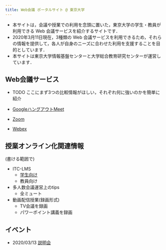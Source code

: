 ```yaml
---
title: Web会議 ポータルサイト @ 東京大学
---
```


* 本サイトは，会議や授業での利用を念頭に置いた，東京大学の学生・教員が利用できる Web 会議サービスを紹介するサイトです．
* 2020年3月11日現在，3種類の Web 会議サービスを利用できるため，それらの情報を提供して，各人が自身のニーズに合わせた利用を支援することを目的としています．
* 本サイトは東京大学情報基盤センターと大学総合教育研究センターが運営しています．


Web会議サービス
---------------------------

* TODO ここにまず3つの比較情報がほしい，それぞれ何に強いのかを簡単に紹介

* <a href="google_hangouts_meet/">GoogleハングアウトMeet</a>
* <a href="zoom/">Zoom</a>
* <a href="webex/">Webex</a>

授業オンライン化関連情報
---------------------------

(書ける範囲で)

* ITC-LMS
  * <a href="lms-student">学生向け</a>
  * 教員向け
* 多人数会議運営上のtips
  * 全ミュート
* 動画配信授業(録画形式)
  * TV会議を録画
  * パワーポイント講義を録画

イベント
---------------------------

* 2020/03/13 [説明会](events/2020-03-13/)
